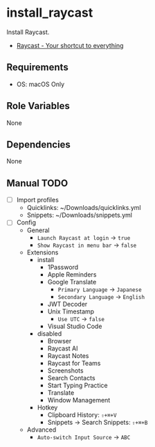 # install_raycast

Install Raycast.

- [Raycast - Your shortcut to everything](https://www.raycast.com/)

## Requirements

- OS: macOS Only

## Role Variables

None

## Dependencies

None

## Manual TODO

- [ ] Import profiles
  - Quicklinks: ~/Downloads/quicklinks.yml
  - Snippets: ~/Downloads/snippets.yml
- [ ] Config
  - General
    - `Launch Raycast at login` → `true`
    - `Show Raycast in menu bar` → `false`
  - Extensions
    - install
      - 1Password
      - Apple Reminders
      - Google Translate
        - `Primary Language` → `Japanese`
        - `Secondary Language` → `English`
      - JWT Decoder
      - Unix Timestamp
        - `Use UTC` → `false`
      - Visual Studio Code
    - disabled
      - Browser
      - Raycast AI
      - Raycast Notes
      - Raycast for Teams
      - Screenshots
      - Search Contacts
      - Start Typing Practice
      - Translate
      - Window Management
    - Hotkey
      - Clipboard History: `⇧+⌘+V`
      - Snippets → Search Snippets: `⇧+⌘+B`
  - Advanced
    - `Auto-switch Input Source` → `ABC`
